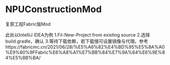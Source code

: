 # NPUConstructionMod
复原工程Fabric版Mod

此处以IntelliJ IDEA为例
1.Fil-New-Project from existing source
2.选择build.gradle，确认
3.等待下载依赖，若下载慢可设置镜像与代理。参考https://fabricmc.cn/2021/06/28/%E5%A6%82%E4%BD%95%E5%8A%A0%E9%80%9FFabric%E6%A8%A1%E7%BB%84%E7%9A%84%E6%9E%84%E5%BB%BA/

